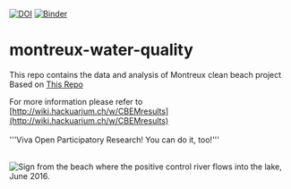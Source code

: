 [![DOI](https://zenodo.org/badge/DOI/10.5281/zenodo.5094576.svg)](https://doi.org/10.5281/zenodo.5094576)
[![Binder](https://mybinder.org/badge_logo.svg)](https://mybinder.org/v2/gh/Hackuarium/montreux-water-quality/HEAD)

# montreux-water-quality
This repo contains the data and analysis of Montreux clean beach project
Based on [This Repo](https://github.com/Hackuarium/water-quality-2016-2017)


For more information please refer to [http://wiki.hackuarium.ch/w/CBEMresults](http://wiki.hackuarium.ch/w/CBEMresults)<br>
<br>
'''Viva Open Participatory Research!  You can do it, too!'''<br>
<br>

![Sign from the beach where the positive control river flows into the lake, June 2016.](http://wiki.hackuarium.ch/w/File:Vaucheresign.jpg)

